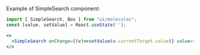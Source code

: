 Example of SimpleSearch component:

```jsx harmony
import { SimpleSearch, Box } from "ui/molecules";
const [value, setValue] = React.useState('');

<>
  <SimpleSearch onChange={(v)=>setValue(v.currentTarget.value)} value={value}/>
</>
```